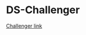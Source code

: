 # DS-Challenger

[Challenger link](https://gist.github.com/ViniciusCPSouza/8b75b074beaa67120e2134d16823380b)
